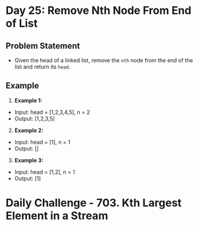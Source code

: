 # Day 25: Remove Nth Node From End of List

## Problem Statement
- Given the head of a linked list, remove the `nth` node from the end of the list and return its `head`.

## Example

1. **Example 1:**
- Input: head = [1,2,3,4,5], n = 2
- Output: [1,2,3,5]

2. **Example 2:**
- Input: head = [1], n = 1
- Output: []

3. **Example 3:**
- Input: head = [1,2], n = 1
- Output: [1]

# Daily Challenge - 703. Kth Largest Element in a Stream
